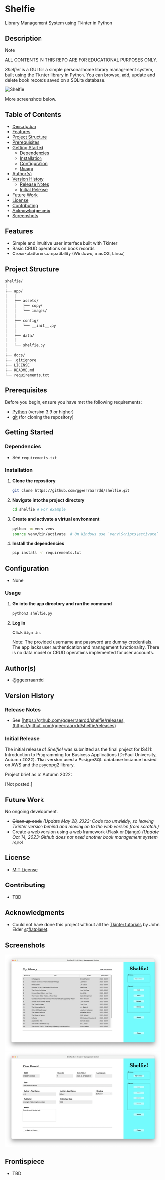 # Shelfie

Library Management System using Tkinter in Python

## Description

> [!NOTE]
> ALL CONTENTS IN THIS REPO ARE FOR EDUCATIONAL PURPOSES ONLY.

_Shelfie!_ is a GUI for a simple personal home library management system, built using the Tkinter library in Python. You can browse, add, update and delete book records saved on a SQLite database.

![Shelfie](docs/images/shelfie_1.png)

More screenshots below.

## Table of Contents

* [Description](#description)
* [Features](#features)
* [Project Structure](#project-structure)
* [Prerequisites](#prerequisites)
* [Getting Started](#getting-started)
  * [Dependencies](#dependencies)
  * [Installation](#installation)
  * [Configuration](#configuration)
  * [Usage](#usage)
* [Author(s)](#authors)
* [Version History](#version-history)
  * [Release Notes](#release-notes)
  * [Initial Release](#initial-release)
* [Future Work](#future-work)
* [License](#license)
* [Contributing](#contributing)
* [Acknowledgments](#acknowledgments)
* [Screenshots](#screenshots)

## Features

* Simple and intuitive user interface built with Tkinter
* Basic CRUD operations on book records
* Cross-platform compatibility (Windows, macOS, Linux)

## Project Structure

```text
shelfie/
│
├── app/
│   │
│   ├── assets/
│   │   ├── copy/
│   │   └── images/
│   │
│   ├── config/
│   │   └── __init__.py
│   │
│   ├── data/
│   │
│   └── shelfie.py
│
├── docs/
├── .gitignore
├── LICENSE
├── README.md
└── requirements.txt
```

## Prerequisites

Before you begin, ensure you have met the following requirements:

* [Python](https://www.python.org/) (version 3.9 or higher)
* [git](https://git-scm.com/) (for cloning the repository)

## Getting Started

### Dependencies

* See `requirements.txt`

### Installation

1. **Clone the repository**

    ```bash
    git clone https://github.com/ggeerraarrdd/shelfie.git
    ```

2. **Navigate into the project directory**

    ```bash
    cd shelfie # For example
    ```

3. **Create and activate a virtual environment**

    ```bash
    python -m venv venv
    source venv/bin/activate  # On Windows use `venv\Scripts\activate`
    ```

4. **Install the dependencies**

    ```bash
    pip install -r requirements.txt
    ```

## Configuration

* None

### Usage

1. **Go into the app directory and run the command**

    ```bash
    python3 shelfie.py
    ```

2. **Log in**

    Click `Sign in`.

    Note: The provided username and password are dummy credentials. The app lacks user authentication and management functionality. There is no data model or CRUD operations implemented for user accounts.

## Author(s)

* [@ggeerraarrdd](https://github.com/ggeerraarrdd/)

## Version History

### Release Notes

* See [https://github.com/ggeerraarrdd/shelfie/releases](https://github.com/ggeerraarrdd/shelfie/releases)

### Initial Release

The initial release of _Shelfie!_ was submitted as the final project for IS411: Introduction to Programming for Business Applications (DePaul University, Autumn 2022). That version used a PostgreSQL database instance hosted on AWS and the psycopg2 library.

Project brief as of Autumn 2022:

\[Not posted.\]

## Future Work

No ongoing development.

* ~~Clean up code~~ _(Update May 28, 2023: Code too unwieldy, so leaving Tkinter version behind and moving on to the web version from scratch.)_
* ~~Create a web version using a web framework (Flask or Django)~~ _(Update Oct 14, 2023: Github does not need another book management system repo)_

## License

* [MIT License](https://github.com/ggeerraarrdd/large-parks/blob/main/LICENSE)

## Contributing

* TBD

## Acknowledgments

* Could not have done this project without all the [Tkinter tutorials](https://www.youtube.com/playlist?list=PLCC34OHNcOtoC6GglhF3ncJ5rLwQrLGnV) by John Elder [@flatplanet](https://github.com/flatplanet).

## Screenshots

![Shelfie](docs/images/shelfie_2.png)
![Shelfie](docs/images/shelfie_3.png)

## Frontispiece

* TBD
